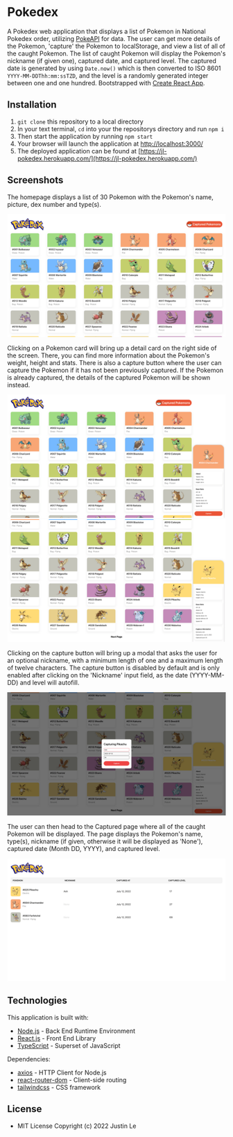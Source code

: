 # Pokedex

A Pokedex web application that displays a list of Pokemon in National Pokedex order, utilizing [PokeAPI](https://pokeapi.co/) for data. The user can get more details of the Pokemon, 'capture' the Pokemon to localStorage, and view a list of all of the caught Pokemon. The list of caught Pokemon will display the Pokemon's nickname (if given one), captured date, and captured level. The captured date is generated by using `Date.now()` which is then converted to ISO 8601 `YYYY-MM-DDThh:mm:ssTZD`, and the level is a randomly generated integer between one and one hundred. Bootstrapped with [Create React App](https://github.com/facebook/create-react-app).

## Installation

1. `git clone` this repository to a local directory
2. In your text terminal, `cd` into your the repositorys directory and run `npm i`
3. Then start the application by running `npm start`
4. Your browser will launch the application at [http://localhost:3000/](http://localhost:3000/)
5. The deployed application can be found at [https://jl-pokedex.herokuapp.com/](https://jl-pokedex.herokuapp.com/)

## Screenshots

The homepage displays a list of 30 Pokemon with the Pokemon's name, picture, dex number and type(s).

![Pokedex Homepage](src/assets/screenshots/homepage.png)

Clicking on a Pokemon card will bring up a detail card on the right side of the screen. There, you can find more information about the Pokemon's weight, height and stats. There is also a capture button where the user can capture the Pokemon if it has not been previously captured. If the Pokemon is already captured, the details of the captured Pokemon will be shown instead.

![Pokedex detail](src/assets/screenshots/detail.png)
![Captured detail](src/assets/screenshots/detail_captured.png)

Clicking on the capture button will bring up a modal that asks the user for an optional nickname, with a minimum length of one and a maximum length of twelve characters. The capture button is disabled by default and is only enabled after clicking on the 'Nickname' input field, as the date (YYYY-MM-DD) and level will autofill.

![Modal](src/assets/screenshots/modal_fill.png)

The user can then head to the Captured page where all of the caught Pokemon will be displayed. The page displays the Pokemon's name, type(s), nickname (if given, otherwise it will be displayed as 'None'), captured date (Month DD, YYYY), and captured level.

![Captured page](src/assets/screenshots/captured.png)

## Technologies

This application is built with:

-   [Node.js](https://nodejs.org/en/docs/) - Back End Runtime Environment
-   [React.js](https://reactjs.org/docs/getting-started.html) - Front End Library
-   [TypeScript](https://www.typescriptlang.org/docs/) - Superset of JavaScript

Dependencies:

-   [axios](https://axios-http.com/docs/intro) - HTTP Client for Node.js
-   [react-router-dom](https://reactrouter.com/docs/en/v6) - Client-side routing
-   [tailwindcss](https://tailwindcss.com/docs/installation) - CSS framework

## License

-   MIT License Copyright (c) 2022 Justin Le
